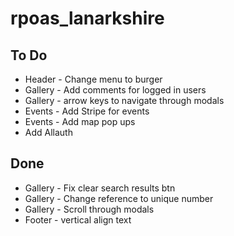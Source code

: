 # rpoas_lanarkshire

## To Do

- Header - Change menu to burger
- Gallery - Add comments for logged in users
- Gallery - arrow keys to navigate through modals
- Events - Add Stripe for events
- Events - Add map pop ups
- Add Allauth

## Done

- Gallery - Fix clear search results btn
- Gallery - Change reference to unique number
- Gallery - Scroll through modals
- Footer - vertical align text
